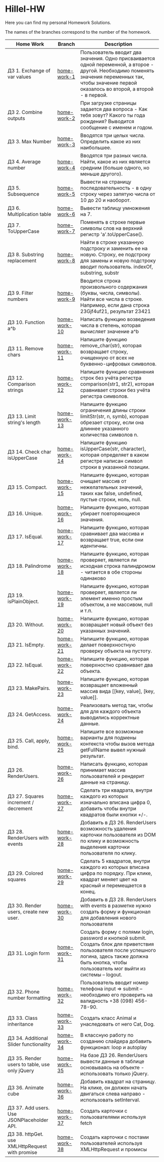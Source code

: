# Hillel-HW

Here you can find my personal Homework Solutions.

The names of the branches correspond to the number of the homework.

| Home Work |     Branch     | Description |
| ----------|----------------|-------------|
| ДЗ 1. Exchange of var values | [home-work-1](https://github.com/Vika1990Z/Hillel-HW/tree/home-work-1) | Пользователь вводит два значения. Одно присваивается одной переменной, а второе - другой. Необходимо поменять значения переменных так, чтобы значение первой оказалось во второй, а второй - в первой. | 
| ДЗ 2. Combine outputs | [home-work-2](https://github.com/Vika1990Z/Hillel-HW/tree/home-work-2) | При загрузке страницы задается два вопроса - Как тебя зовут? Какого ты года рождения? Выводится сообщение с именем и годом. |
| ДЗ 3. Max Number | [home-work-3](https://github.com/Vika1990Z/Hillel-HW/tree/home-work-3) | Вводятся три целых числа. Определить какое из них наибольшее. |
| ДЗ 4. Average number | [home-work-4](https://github.com/Vika1990Z/Hillel-HW/tree/home-work-4) | Вводятся три разных числа. Найти, какое из них является средним (больше одного, но меньше другого). |
| ДЗ 5. Subsequence | [home-work-5](https://github.com/Vika1990Z/Hillel-HW/tree/home-work-5) | Вывести на страницу последовательность - в одну строку  через запятую числа от 10 до 20 и наоборот. |
| ДЗ 6. Multiplication table | [home-work-6](https://github.com/Vika1990Z/Hillel-HW/tree/home-work-6) | Вывести таблицу умножения на 7. |
| ДЗ 7. ToUpperCase | [home-work-7](https://github.com/Vika1990Z/Hillel-HW/tree/home-work-7) | Поменять в строке первые символы слов на верхний регистр 'a'.toUpperCase(). |
| ДЗ 8. Substring replacement | [home-work-8](https://github.com/Vika1990Z/Hillel-HW/tree/home-work-8) | Найти в строке указанную подстроку и заменить ее на новую. Строку, ее подстроку для замены и новую подстроку вводит пользователь. indexOf, substring, substr |
| ДЗ 9. Filter numbers | [home-work-9](https://github.com/Vika1990Z/Hillel-HW/tree/home-work-9) | Вводится строка произвольного содержания (буквы, числа, символы). Найти все числа в строке. Например, если дана строка 23Gjf4uf21, результат 23421 |
| ДЗ 10. Function а^b | [home-work-10](https://github.com/Vika1990Z/Hillel-HW/tree/home-work-10) | Написать функцию возведения числа в степень, которая вычисляет значение а^b |
| ДЗ 11. Remove chars | [home-work-11](https://github.com/Vika1990Z/Hillel-HW/tree/home-work-11) | Напишите функцию remove_char(str), которая возвращает строку, очищенную от всех не буквенно-цифровых символов. |
| ДЗ 12. Comparison strings | [home-work-12](https://github.com/Vika1990Z/Hillel-HW/tree/home-work-12) | Напишите функцию сравнения строк без учёта регистра comparison(str1, str2), которая сравнивает строки без учёта регистра символов. |
| ДЗ 13. Limit string's length | [home-work-13](https://github.com/Vika1990Z/Hillel-HW/tree/home-work-13) | Напишите функцию ограничения длины строки limitStr(str, n, symb), которая обрезает строку, если она длиннее указанного количества символов n. |
| ДЗ 14. Check char isUpperCase | [home-work-14](https://github.com/Vika1990Z/Hillel-HW/tree/home-work-14) | Напишите функцию isUpperCase(str, character), которая определяет в каком регистре написан символ строки в указанной позиции. |
| ДЗ 15. Compact. | [home-work-15](https://github.com/Vika1990Z/Hillel-HW/tree/home-work-15) | Напишите функцию, которая очищает массив от нежелательных значений, таких как false, undefined, пустые строки, ноль, null. |
| ДЗ 16. Unique. | [home-work-16](https://github.com/Vika1990Z/Hillel-HW/tree/home-work-16) | Напишите функцию, которая убирает повторяющиеся значения. |
| ДЗ 17. IsEqual. | [home-work-17](https://github.com/Vika1990Z/Hillel-HW/tree/home-work-17) | Напишите функцию, которая сравнивает два массива и возвращает true, если они идентичны. |
| ДЗ 18. Palindrome | [home-work-18](https://github.com/Vika1990Z/Hillel-HW/tree/home-work-18) | Напишите функцию, которая проверяет, является ли исходная строка палиндромом - читается в обе стороны одинаково |
| ДЗ 19. isPlainObject. | [home-work-19](https://github.com/Vika1990Z/Hillel-HW/tree/home-work-19) | Напишите функцию, которая проверяет, является ли элемент именно простым объектом, а не массивом, null и т.п. |
| ДЗ 20. Without. | [home-work-20](https://github.com/Vika1990Z/Hillel-HW/tree/home-work-20) | Напишите функцию, которая возвращает новый объект без указанных значений. |
| ДЗ 21. IsEmpty. | [home-work-21](https://github.com/Vika1990Z/Hillel-HW/tree/home-work-21) | Напишите функцию, которая делает поверхностную проверку объекта на пустоту. |
| ДЗ 22. IsEqual. | [home-work-22](https://github.com/Vika1990Z/Hillel-HW/tree/home-work-22) | Напишите функцию, которая поверхностно сравнивает два объекта. |
| ДЗ 23. MakePairs. | [home-work-23](https://github.com/Vika1990Z/Hillel-HW/tree/home-work-23) | Напишите функцию, которая возвращает вложенный массив вида [[key, value], [key, value]]. |
| ДЗ 24. GetAccess. | [home-work-24](https://github.com/Vika1990Z/Hillel-HW/tree/home-work-24) | Реализовать метод так, чтобы для для каждого объекта выводились корректные данные. |
| ДЗ 25. Call, apply, bind. | [home-work-25](https://github.com/Vika1990Z/Hillel-HW/tree/home-work-25) | Напишите все возможные варианты для подмены контекста чтобы вызов метода getFullName вывел нужный результат. |
| ДЗ 26. RenderUsers. | [home-work-26](https://github.com/Vika1990Z/Hillel-HW/tree/home-work-26) | Написать функцию, которая принимает массив пользователей и рендерит данные на страницу. |
| ДЗ 27. Squares increment / decrement | [home-work-27](https://github.com/Vika1990Z/Hillel-HW/tree/home-work-27) | Сделать три квадрата, внутри каждого из которых изначально вписана цифра 0, добавить чтобы внутри квадратов были кнопки +/-. |
| ДЗ 28. RenderUsers with events | [home-work-28](https://github.com/Vika1990Z/Hillel-HW/tree/home-work-28) | Добавить в ДЗ 26. RenderUsers возможность удаления карточки пользователя из DOM по клику и возможность выделения карточки пользователя по клику. |
| ДЗ 29. Сolored squares | [home-work-29](https://github.com/Vika1990Z/Hillel-HW/tree/home-work-29) | Сделать 5 квадратов, внутри каждого из которых вписана цифра по порядку. При клике, квадрат меняет цвет на красный и перемещается в конец. |
| ДЗ 30. Render users, create new user. | [home-work-30](https://github.com/Vika1990Z/Hillel-HW/tree/home-work-30) |  Добавить в ДЗ 28. RenderUsers with events в разметке нужно создать форму и функционал для добавления нового пользователя | 
| ДЗ 31. Login form | [home-work-31](https://github.com/Vika1990Z/Hillel-HW/tree/home-work-31) | Создать форму с полями login, password и кнопкой submit. Создать блок для приветствия пользователя после успешного логина, здесь также должна быть кнопка, чтобы пользователь мог выйти из системы – logout. |
| ДЗ 32. Phone number formatting | [home-work-32](https://github.com/Vika1990Z/Hillel-HW/tree/home-work-32) | Пользователь вводит номер телефона input => submit – необходимо его проверить на валидность +38 (098) 456-78-90. |
| ДЗ 33. Class inheritance | [home-work-33](https://github.com/Vika1990Z/Hillel-HW/tree/home-work-33) | Создать класс Animal и унаследовать от него Cat, Dog. |
| ДЗ 34. Additional Slider functionality | [home-work-34](https://github.com/Vika1990Z/Hillel-HW/tree/home-work-34) | В классную работу по созданию слайдера добавить функционал: loop и autoplay |
| ДЗ 35. Render users to table, use only jQuery | [home-work-35](https://github.com/Vika1990Z/Hillel-HW/tree/home-work-35) | На базе ДЗ 26. RenderUsers вывести данные в таблице основываясь на объекте - использовать только jQuery. |
| ДЗ 36. Animate cube | [home-work-36](https://github.com/Vika1990Z/Hillel-HW/tree/home-work-36) | Добавить квадрат на страницу. На клике, он должен начать двигаться слева направо - использовать setInterval. |
| ДЗ 37. Add users. Use JSONPlaceholder API. | [home-work-37](https://github.com/Vika1990Z/Hillel-HW/tree/home-work-37) | Создать карточки с пользователями используя fetch |
| ДЗ 38. httpGet. use XMLHttpRequest with promise | [home-work-38](https://github.com/Vika1990Z/Hillel-HW/tree/home-work-38) | Создать карточки с постами пользователей используя XMLHttpRequest и промисы |






